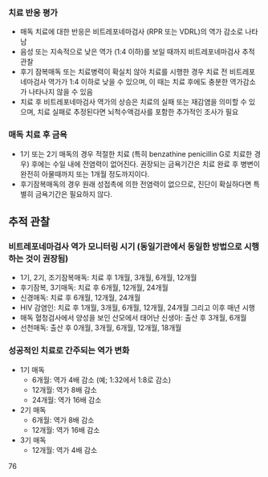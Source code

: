 ### 치료 반응 평가
- 매독 치료에 대한 반응은 비트레포네마검사 (RPR 또는 VDRL)의 역가 감소로 나타남
- 음성 또는 지속적으로 낮은 역가 (1:4 이하)를 보일 때까지 비트레포네마검사 추적관찰
- 후기 잠복매독 또는 치료병력이 확실치 않아 치료를 시행한 경우 치료 전 비트레포네마검사 역가가 1:4 이하로 낮을 수 있으며, 이 때는 치료 후에도 충분한 역가감소가 나타나지 않을 수 있음
- 치료 후 비트레포네마검사 역가의 상승은 치료의 실패 또는 재감염을 의미할 수 있으며, 치료 실패로 추정된다면 뇌척수액검사를 포함한 추가적인 조사가 필요

### 매독 치료 후 금욕
- 1기 또는 2기 매독의 경우 적절한 치료 (특히 benzathine penicillin G로 치료한 경우) 후에는 수일 내에 전염력이 없어진다. 권장되는 금욕기간은 치료 완료 후 병변이 완전히 아물때까지 또는 1개월 정도까지이다.
- 후기잠복매독의 경우 원래 성접촉에 의한 전염력이 없으므로, 진단이 확실하다면 특별히 금욕기간은 필요하지 않다.

## 추적 관찰

### 비트레포네마검사 역가 모니터링 시기 (동일기관에서 동일한 방법으로 시행하는 것이 권장됨)
- 1기, 2기, 조기잠복매독: 치료 후 1개월, 3개월, 6개월, 12개월
- 후기잠복, 3기매독: 치료 후 6개월, 12개월, 24개월
- 신경매독: 치료 후 6개월, 12개월, 24개월
- HIV 감염인: 치료 후 1개월, 3개월, 6개월, 12개월, 24개월 그리고 이후 매년 시행
- 매독 혈청검사에서 양성을 보인 산모에서 태어난 신생아: 출산 후 3개월, 6개월
- 선천매독: 출산 후 0개월, 3개월, 6개월, 12개월, 18개월

### 성공적인 치료로 간주되는 역가 변화
- 1기 매독
    - 6개월: 역가 4배 감소 (예; 1:32에서 1:8로 감소)
    - 12개월: 역가 8배 감소
    - 24개월: 역가 16배 감소
- 2기 매독
    - 6개월: 역가 8배 감소
    - 12개월: 역가 16배 감소
- 3기 매독
    - 12개월: 역가 4배 감소

<PAGE>76